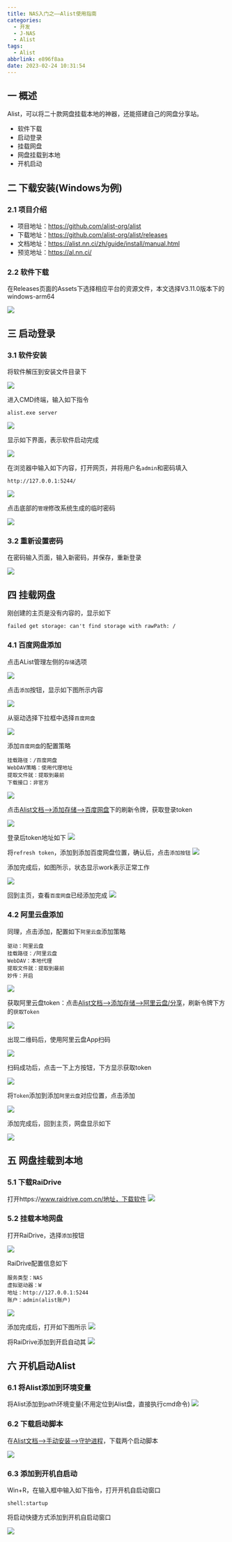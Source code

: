 ```yaml
---
title: NAS入门之——Alist使用指南
categories:
  - 开发
  - J-NAS
  - Alist
tags:
  - Alist
abbrlink: e896f8aa
date: 2023-02-24 10:31:54
---
```

## 一 概述

Alist，可以将二十款网盘挂载本地的神器，还能搭建自己的网盘分享站。

* 软件下载
* 启动登录
* 挂载网盘
* 网盘挂载到本地
* 开机启动

<!--more-->

## 二 下载安装(Windows为例)

### 2.1 项目介绍

* 项目地址：https://github.com/alist-org/alist
* 下载地址：https://github.com/alist-org/alist/releases
* 文档地址：https://alist.nn.ci/zh/guide/install/manual.html
* 预览地址：https://al.nn.ci/

### 2.2 软件下载

在Releases页面的Assets下选择相应平台的资源文件，本文选择V3.11.0版本下的windows-arm64

![][1]

## 三 启动登录
### 3.1 软件安装

将软件解压到安装文件目录下

![][2]

进入CMD终端，输入如下指令

```
alist.exe server
```

![][3]

显示如下界面，表示软件启动完成

![][4]

在浏览器中输入如下内容，打开网页，并将用户名`admin`和密码填入

```
http://127.0.0.1:5244/
```

![][5]

点击底部的`管理`修改系统生成的临时密码

![][6]

### 3.2 重新设置密码

在密码输入页面，输入新密码，并保存，重新登录

![][7]

## 四 挂载网盘

刚创建的主页是没有内容的，显示如下

```
failed get storage: can't find storage with rawPath: /
```

### 4.1 百度网盘添加

点击AList管理左侧的`存储`选项

![][8]

点击`添加`按钮，显示如下图所示内容

![][9]

从驱动选择下拉框中选择`百度网盘`

![][10]

添加`百度网盘`的配置策略

```
挂载路径：/百度网盘
WebDAV策略：使用代理地址
提取文件就：提取到最前
下载接口：非官方
```

![][11]

点击[Alist文档—>添加存储—>百度网盘](https://alist.nn.ci/zh/guide/drivers/baidu.html)下的刷新令牌，获取登录token

![][12]

登录后token地址如下
![][13]

将`refresh token`，添加到添加百度网盘位置，确认后，点击`添加按钮`
![][14]

添加完成后，如图所示，状态显示work表示正常工作

![][15]

回到主页，查看`百度网盘`已经添加完成
![][16]

### 4.2 阿里云盘添加

同理，点击添加，配置如下`阿里云盘`添加策略

```
驱动：阿里云盘
挂载路径：/阿里云盘
WebDAV：本地代理
提取文件就：提取到最前
妙传：开启
```

![][17]

获取阿里云盘token：点击[Alist文档—>添加存储—>阿里云盘/分享](https://alist.nn.ci/zh/guide/drivers/aliyundrive.html)，刷新令牌下方的`获取Token`

![][18]

出现二维码后，使用阿里云盘App扫码

![][19]

扫码成功后，点击一下上方按钮，下方显示获取token

![][20]

将`Token`添加到添加`阿里云盘`对应位置，点击添加

![][21]

添加完成后，回到主页，网盘显示如下

![][22]

## 五 网盘挂载到本地

### 5.1 下载RaiDrive

打开https://www.raidrive.com.cn/地址，下载软件
![][23]

### 5.2 挂载本地网盘

打开RaiDrive，选择`添加`按钮

![][24]

RaiDrive配置信息如下

```
服务类型：NAS
虚拟驱动器：W
地址：http://127.0.0.1:5244
账户：admin(alist账户)
```

![][25]

添加完成后，打开如下图所示
![][26]

将RaiDrive添加到开启自动其
![][27]

## 六 开机启动Alist

### 6.1 将Alist添加到环境变量

将Alist添加到path环境变量(不用定位到Alist盘，直接执行cmd命令)
![][28]

### 6.2 下载启动脚本

在[Alist文档—>手动安装—>守护进程](https://alist.nn.ci/zh/guide/install/manual.html)，下载两个启动脚本

![][29]

### 6.3 添加到开机自启动

Win+R，在输入框中输入如下指令，打开开机自启动窗口

```
shell:startup
```

将启动快捷方式添加到开机自启动窗口

![][30]


[1]:https://jsd.onmicrosoft.cn/gh/PGzxc/CDN/blog-nas/nas-alist-release-windows-download.png
[2]:https://jsd.onmicrosoft.cn/gh/PGzxc/CDN/blog-nas/windows-nas-alist-unzip.png
[3]:https://jsd.onmicrosoft.cn/gh/PGzxc/CDN/blog-nas/windows-nas-alist-cmd-start-server.png
[4]:https://jsd.onmicrosoft.cn/gh/PGzxc/CDN/blog-nas/windows-nas-alist-cmd-start-success.png
[5]:https://jsd.onmicrosoft.cn/gh/PGzxc/CDN/blog-nas/windows-nas-alist-website-login.png
[6]:https://jsd.onmicrosoft.cn/gh/PGzxc/CDN/blog-nas/windows-nas-alist-rawpath-manager-click.png
[7]:https://jsd.onmicrosoft.cn/gh/PGzxc/CDN/blog-nas/windows-nas-alist-resetpassword.png
[8]:https://jsd.onmicrosoft.cn/gh/PGzxc/CDN/blog-nas/windows-nas-alist-manager-storage-click.png
[9]:https://jsd.onmicrosoft.cn/gh/PGzxc/CDN/blog-nas/windows-nas-alist-manager-storage-add.png
[10]:https://jsd.onmicrosoft.cn/gh/PGzxc/CDN/blog-nas/windows-nas-alist-manager-add-baidu-select.png
[11]:https://jsd.onmicrosoft.cn/gh/PGzxc/CDN/blog-nas/windows-nas-alist-manager-storage-baidu-add-config.png
[12]:https://jsd.onmicrosoft.cn/gh/PGzxc/CDN/blog-nas/windows-nas-alist-manager-baidu-token-login.png
[13]:https://jsd.onmicrosoft.cn/gh/PGzxc/CDN/blog-nas/windows-nas-alist-manager-baidu-token-access.png
[14]:https://jsd.onmicrosoft.cn/gh/PGzxc/CDN/blog-nas/windows-nas-alist-manager-baidu-refressh-token-add.png
[15]:https://jsd.onmicrosoft.cn/gh/PGzxc/CDN/blog-nas/windows-nas-alist-manager-add-baidu-success.png
[16]:https://jsd.onmicrosoft.cn/gh/PGzxc/CDN/blog-nas/windows-nas-alist-manager-add-baidu-home-show.png
[17]:https://jsd.onmicrosoft.cn/gh/PGzxc/CDN/blog-nas/windows-nas-alist-manager-add-ali-select.png
[18]:https://jsd.onmicrosoft.cn/gh/PGzxc/CDN/blog-nas/windows-nas-alist-manager-add-ali-token-click.png
[19]:https://jsd.onmicrosoft.cn/gh/PGzxc/CDN/blog-nas/windows-nas-alist-manager-add-ali-scan.png
[20]:https://jsd.onmicrosoft.cn/gh/PGzxc/CDN/blog-nas/windows-nas-alist-manager-add-ali-token-success.png
[21]:https://jsd.onmicrosoft.cn/gh/PGzxc/CDN/blog-nas/windows-nas-alist-manager-add-ali-refresh-token-add.png
[22]:https://jsd.onmicrosoft.cn/gh/PGzxc/CDN/blog-nas/windows-nas-alist-manager-add-home-show.png
[23]:https://jsd.onmicrosoft.cn/gh/PGzxc/CDN/blog-nas/windows-nas-alist-raidrive-download.png
[24]:https://jsd.onmicrosoft.cn/gh/PGzxc/CDN/blog-nas/windows-nas-alist-raidrive-add-select.png
[25]:https://jsd.onmicrosoft.cn/gh/PGzxc/CDN/blog-nas/windows-nas-alist-raidrive-config.png
[26]:https://jsd.onmicrosoft.cn/gh/PGzxc/CDN/blog-nas/windows-nas-alist-raidrive-add-success.png
[27]:https://jsd.onmicrosoft.cn/gh/PGzxc/CDN/blog-nas/windows-nas-alist-raidrive-start-auto.png
[28]:https://jsd.onmicrosoft.cn/gh/PGzxc/CDN/blog-nas/windows-nas-alist-raidrive-path-add.png
[29]:https://jsd.onmicrosoft.cn/gh/PGzxc/CDN/blog-nas/windows-nas-alist-raidrive-start-stop-vbs.png
[30]:https://jsd.onmicrosoft.cn/gh/PGzxc/CDN/blog-nas/windows-nas-alist-raidrive-start-move-vbs.png